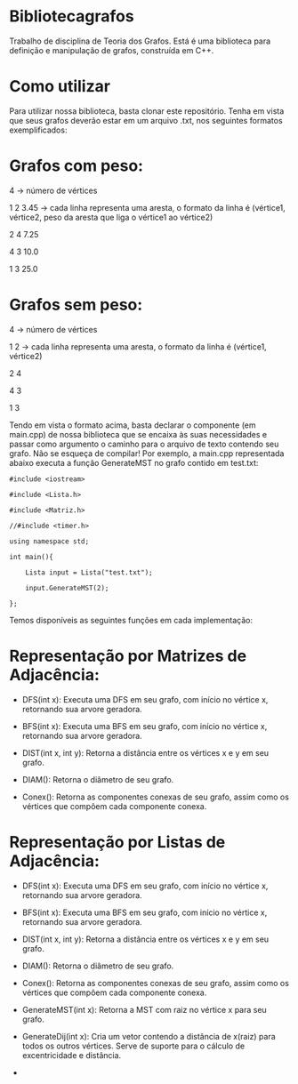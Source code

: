 # Bibliotecagrafos
Trabalho de disciplina de Teoria dos Grafos. Está é uma biblioteca para definição e manipulação de grafos, construída em C++.


# Como utilizar
Para utilizar nossa biblioteca, basta clonar este repositório. Tenha em vista que seus grafos deverão estar em um arquivo .txt, nos seguintes formatos exemplificados:

# Grafos com peso:

4 -> número de vértices 

1 2 3.45 -> cada linha representa uma aresta, o formato da linha é (vértice1, vértice2, peso da aresta que liga o vértice1 ao vértice2)

2 4 7.25

4 3 10.0

1 3 25.0


# Grafos sem peso:

4 -> número de vértices

1 2 -> cada linha representa uma aresta, o formato da linha é (vértice1, vértice2)

2 4

4 3

1 3


Tendo em vista o formato acima, basta declarar o componente (em main.cpp) de nossa biblioteca que se encaixa às suas necessidades e passar como argumento o caminho para o arquivo de texto contendo seu grafo. Não se esqueça de compilar! Por exemplo, a main.cpp representada abaixo executa a função GenerateMST no grafo contido em test.txt:


    
    #include <iostream>

    #include <Lista.h>

    #include <Matriz.h>

    //#include <timer.h>

    using namespace std;

    int main(){

        Lista input = Lista("test.txt");

        input.GenerateMST(2);

    };
    
Temos disponíveis as seguintes funções em cada implementação:

# Representação por Matrizes de Adjacência:

* DFS(int x): Executa uma DFS em seu grafo, com início no vértice x, retornando sua arvore geradora.

* BFS(int x): Executa uma BFS em seu grafo, com início no vértice x, retornando sua arvore geradora.

* DIST(int x, int y): Retorna a distância entre os vértices x e y em seu grafo.

* DIAM(): Retorna o diâmetro de seu grafo.

* Conex(): Retorna as componentes conexas de seu grafo, assim como os vértices que compôem cada componente conexa.


# Representação por Listas de Adjacência:

* DFS(int x): Executa uma DFS em seu grafo, com início no vértice x, retornando sua arvore geradora.

* BFS(int x): Executa uma BFS em seu grafo, com início no vértice x, retornando sua arvore geradora.

* DIST(int x, int y): Retorna a distância entre os vértices x e y em seu grafo.

* DIAM(): Retorna o diâmetro de seu grafo.

* Conex(): Retorna as componentes conexas de seu grafo, assim como os vértices que compôem cada componente conexa.

* GenerateMST(int x): Retorna a MST com raiz no vértice x para seu grafo.

* GenerateDij(int x): Cria um vetor contendo a distância de x(raiz) para todos os outros vértices. Serve de suporte para o cálculo de excentricidade e distância.

* 
      
